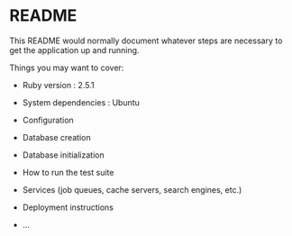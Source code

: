 # README

This README would normally document whatever steps are necessary to get the
application up and running.

Things you may want to cover:

* Ruby version : 2.5.1

* System dependencies : Ubuntu

* Configuration

* Database creation

* Database initialization

* How to run the test suite

* Services (job queues, cache servers, search engines, etc.)

* Deployment instructions

* ...
